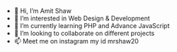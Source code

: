 - 👋 Hi, I’m Amit Shaw
- 👀 I’m interested in Web Design & Development
- 🌱 I’m currently learning PHP and Advance JavaScript
- 💞️ I’m looking to collaborate on different projects
- 📫 Meet me on instagram my id mrshaw20

<!---
AmitShawGit/AmitShawGit is a ✨ special ✨ repository because its `README.md` (this file) appears on your GitHub profile.
You can click the Preview link to take a look at your changes.
--->
